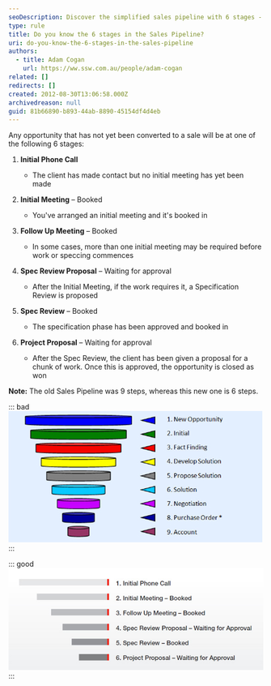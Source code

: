 ```yaml
---
seoDescription: Discover the simplified sales pipeline with 6 stages - initial phone call, initial meeting, follow-up meeting, spec review proposal, spec review, and project proposal.
type: rule
title: Do you know the 6 stages in the Sales Pipeline?
uri: do-you-know-the-6-stages-in-the-sales-pipeline
authors:
  - title: Adam Cogan
    url: https://ww.ssw.com.au/people/adam-cogan
related: []
redirects: []
created: 2012-08-30T13:06:58.000Z
archivedreason: null
guid: 81b66890-b893-44ab-8890-45154df4d4eb
---
```


Any opportunity that has not yet been converted to a sale will be at one of the following 6 stages:

<!--endintro-->

1. **Initial Phone Call**

   - The client has made contact but no initial meeting has yet been made

2. **Initial Meeting** – Booked

   - You've arranged an initial meeting and it's booked in

3. **Follow Up Meeting** – Booked

   - In some cases, more than one initial meeting may be required before work or speccing commences

4. **Spec Review Proposal** – Waiting for approval

   - After the Initial Meeting, if the work requires it, a Specification Review is proposed

5. **Spec Review** – Booked

   - The specification phase has been approved and booked in

6. **Project Proposal** – Waiting for approval
   - After the Spec Review, the client has been given a proposal for a chunk of work. Once this is approved, the opportunity is closed as won

**Note:** The old Sales Pipeline was 9 steps, whereas this new one is 6 steps.

::: bad
![Figure: Bad example – The old sales pipeline](old-sales-pipeline.jpg)
:::

::: good
![Figure: Good example – The new sales pipeline](new-sales-pipeline.jpg)
:::
